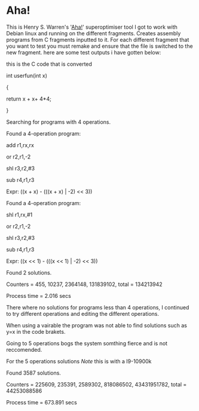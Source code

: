 Aha!
====

This is Henry S. Warren's '[Aha!](http://hackersdelight.org/)' superoptimiser tool I got to work with Debian linux and running on the different fragments. Creates assembly programs from C fragments inputted to it. For each different fragment that you want to test you must remake and ensure that the file is switched to the new fragment.
here are some test outputs i have gotten below:

this is the C code that is converted

int userfun(int x)

{

  return x + x+ 4*4;
  
}


Searching for programs with 4 operations.

Found a 4-operation program:

   add   r1,rx,rx
   
   or    r2,r1,-2
   
   shl   r3,r2,#3
   
   sub   r4,r1,r3
   
   Expr: ((x + x) - (((x + x) | -2) << 3))
   

Found a 4-operation program:

   shl   r1,rx,#1
   
   or    r2,r1,-2
   
   shl   r3,r2,#3
   
   sub   r4,r1,r3
   
   Expr: ((x << 1) - (((x << 1) | -2) << 3))
   
Found 2 solutions.

Counters = 455, 10237, 2364148, 131839102, total = 134213942

Process time = 2.016 secs


There where no solutions for programs less than 4 operations, I continued to try different operations and editing the different operations. 

When using a vairable the program was not able to find solutions such as y=x in the code brakets. 

Going to 5 operations bogs the system somthing fierce and is not reccomended.

For the 5 operations solutions *Note* this is with a I9-10900k

Found 3587 solutions.

Counters = 225609, 235391, 2589302, 818086502, 43431951782, total = 44253088586

Process time = 673.891 secs
